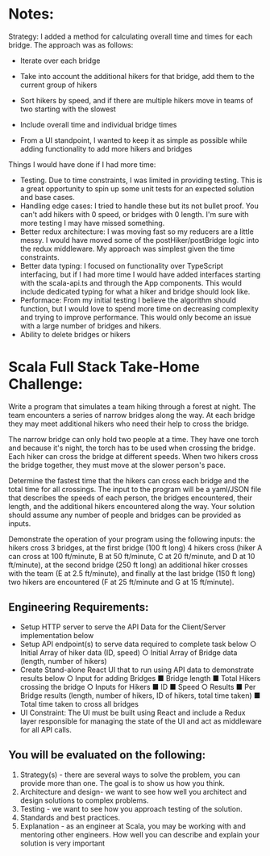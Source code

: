 # Notes:
Strategy:
I added a method for calculating overall time and times for each bridge. The approach was as follows:
- Iterate over each bridge
- Take into account the additional hikers for that bridge, add them to the current group of hikers
- Sort hikers by speed, and if there are multiple hikers move in teams of two starting with the slowest
- Include overall time and individual bridge times

- From a UI standpoint, I wanted to keep it as simple as possible while adding functionality to add more hikers and bridges

Things I would have done if I had more time:
- Testing. Due to time constraints, I was limited in providing testing. This is a great opportunity to spin up some unit tests for an expected solution and base cases.
- Handling edge cases: I tried to handle these but its not bullet proof. You can't add hikers with 0 speed, or bridges with 0 length. I'm sure with more testing I may have missed something.
- Better redux architecture: I was moving fast so my reducers are a little messy. I would have moved some of the postHiker/postBridge logic into the redux middleware. My approach was simplest given the time constraints.
- Better data typing: I focused on functionality over TypeScript interfacing, but if I had more time I would have added interfaces starting with the scala-api.ts and through the App components. This would include dedicated typing for what a hiker and bridge should look like.
- Performace: From my initial testing I believe the algorithm should function, but I would love to spend more time on decreasing complexity and trying to improve performance. This would only become an issue with a large number of bridges and hikers.
- Ability to delete bridges or hikers 



# Scala Full Stack Take-Home Challenge:
Write a program that simulates a team hiking through a forest at night. The team encounters a
series of narrow bridges along the way. At each bridge they may meet additional hikers who
need their help to cross the bridge.

The narrow bridge can only hold two people at a time. They have one torch and because it's
night, the torch has to be used when crossing the bridge. Each hiker can cross the bridge at
different speeds. When two hikers cross the bridge together, they must move at the slower
person's pace.

Determine the fastest time that the hikers can cross each bridge and the total time for all
crossings. The input to the program will be a yaml/JSON file that describes the speeds of each
person, the bridges encountered, their length, and the additional hikers encountered along the
way. Your solution should assume any number of people and bridges can be provided as
inputs.

Demonstrate the operation of your program using the following inputs: the hikers cross 3
bridges, at the first bridge (100 ft long) 4 hikers cross (hiker A can cross at 100 ft/minute, B at 50
ft/minute, C at 20 ft/minute, and D at 10 ft/minute), at the second bridge (250 ft long) an
additional hiker crosses with the team (E at 2.5 ft/minute), and finally at the last bridge (150 ft
long) two hikers are encountered (F at 25 ft/minute and G at 15 ft/minute).

## Engineering Requirements:
* Setup HTTP server to serve the API Data for the Client/Server implementation below
* Setup API endpoint(s) to serve data required to complete task below
    ○ Initial Array of hiker data (ID, speed)
    ○ Initial Array of Bridge data (length, number of hikers)
* Create Stand-alone React UI that to run using API data to demonstrate results below
    ○ Input for adding Bridges
        ■ Bridge length
        ■ Total Hikers crossing the bridge
    ○ Inputs for Hikers
        ■ ID
        ■ Speed
    ○ Results
        ■ Per Bridge results (length, number of hikers, ID of hikers, total time taken)
        ■ Total time taken to cross all bridges
* UI Constraint: The UI must be built using React and include a Redux layer responsible
for managing the state of the UI and act as middleware for all API calls.

## You will be evaluated on the following:
1. Strategy(s) - there are several ways to solve the problem, you can provide more than
one. The goal is to show us how you think.
2. Architecture and design- we want to see how well you architect and design solutions to
complex problems.
3. Testing - we want to see how you approach testing of the solution.
4. Standards and best practices.
5. Explanation - as an engineer at Scala, you may be working with and mentoring other
engineers. How well you can describe and explain your solution is very important